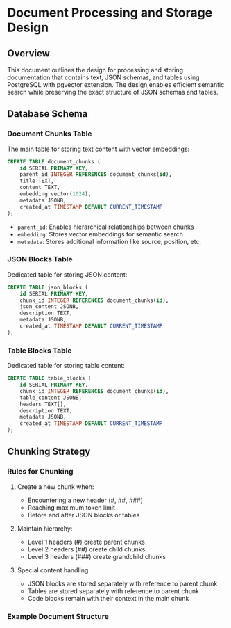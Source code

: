 # Document Processing and Storage Design

## Overview
This document outlines the design for processing and storing documentation that contains text, JSON schemas, and tables using PostgreSQL with pgvector extension. The design enables efficient semantic search while preserving the exact structure of JSON schemas and tables.

## Database Schema

### Document Chunks Table
The main table for storing text content with vector embeddings:

```sql
CREATE TABLE document_chunks (
    id SERIAL PRIMARY KEY,
    parent_id INTEGER REFERENCES document_chunks(id),
    title TEXT,
    content TEXT,
    embedding vector(1024),
    metadata JSONB,
    created_at TIMESTAMP DEFAULT CURRENT_TIMESTAMP
);
```

- `parent_id`: Enables hierarchical relationships between chunks
- `embedding`: Stores vector embeddings for semantic search
- `metadata`: Stores additional information like source, position, etc.

### JSON Blocks Table
Dedicated table for storing JSON content:

```sql
CREATE TABLE json_blocks (
    id SERIAL PRIMARY KEY,
    chunk_id INTEGER REFERENCES document_chunks(id),
    json_content JSONB,
    description TEXT,
    metadata JSONB,
    created_at TIMESTAMP DEFAULT CURRENT_TIMESTAMP
);
```

### Table Blocks Table
Dedicated table for storing table content:

```sql
CREATE TABLE table_blocks (
    id SERIAL PRIMARY KEY,
    chunk_id INTEGER REFERENCES document_chunks(id),
    table_content JSONB,
    headers TEXT[],
    description TEXT,
    metadata JSONB,
    created_at TIMESTAMP DEFAULT CURRENT_TIMESTAMP
);
```

## Chunking Strategy

### Rules for Chunking
1. Create a new chunk when:
   - Encountering a new header (#, ##, ###)
   - Reaching maximum token limit
   - Before and after JSON blocks or tables

2. Maintain hierarchy:
   - Level 1 headers (#) create parent chunks
   - Level 2 headers (##) create child chunks
   - Level 3 headers (###) create grandchild chunks

3. Special content handling:
   - JSON blocks are stored separately with reference to parent chunk
   - Tables are stored separately with reference to parent chunk
   - Code blocks remain with their context in the main chunk

### Example Document Structure 